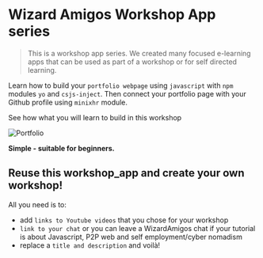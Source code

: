 # Wizard Amigos Workshop App series

>This is a workshop app series. We created many focused e-learning apps that can
be used as part of a workshop or for self directed learning.

Learn how to build your `portfolio webpage` using `javascript` with `npm` modules `yo` and `csjs-inject`.
Then connect your portfolio page with your Github profile using `minixhr` module.

See how what you will learn to build in this workshop

![Portfolio](https://media.giphy.com/media/xULW8m92CuOIVfJgys/giphy.gif)

**Simple - suitable for beginners.**

## Reuse this workshop_app and create your own workshop!
All you need is to:
- add `links to Youtube videos` that you chose for your workshop
- `link to your chat` or you can leave a WizardAmigos chat if your tutorial is about Javascript, P2P web and self employment/cyber nomadism
- replace a `title and description` and voilà!
